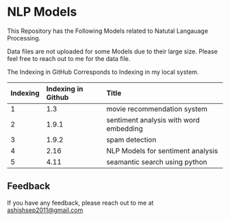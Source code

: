 
# NLP Models



This Repository has the Following Models related to Natutal Langauage Processing.

Data files are not uploaded for some Models due to their large size. Please feel free to reach out to me for the data file. 

The Indexing in GitHub Corresponds to Indexing in my local system.











| Indexing| Indexing in Github     | Title                |
| :-------- | :------- | :------------------------- |
| 1 | 1.3 |movie recommendation system
| 2 | 1.9.1 | sentiment analysis with word embedding
 | 3 | 1.9.2 |spam detection |
| 4 | 2.16 | NLP Models for sentiment analysis |
| 5 | 4.11 | seamantic search using python |






## Feedback

If you have any feedback, please reach out to me at ashishsep2011@gmail.com

